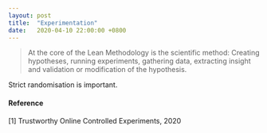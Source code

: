 ```yaml
---
layout: post
title:  "Experimentation"
date:   2020-04-10 22:00:00 +0800
---
```


>At the core of the Lean Methodology is the scientific method: Creating hypotheses, running experiments, gathering data, extracting insight and validation or modification of the hypothesis.

Strict randomisation is important.

#### Reference

[1] Trustworthy Online Controlled Experiments, 2020
